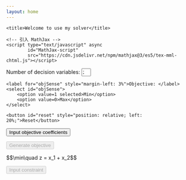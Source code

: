 ```yaml
---
layout: home
---
```


<head>
    <meta charset="utf-8">

    <title>Welcome to use my solver</title>

    <!-- 引入 MathJax -->
    <script type="text/javascript" async
            id="MathJax-script"
            src="https://cdn.jsdelivr.net/npm/mathjax@3/es5/tex-mml-chtml.js"></script>
</head>

<body>
<p>
    <label for="numInput">Number of decision variables: </label><input type="number"
                                                                       style="width: 5%;"
                                                                       id="numInput"
                                                                       value="2"
                                                                       min="1"
                                                                       max="20" required>
    <!--使用百分比来让输入框的宽度相对于其父容器的宽度进行调整。-->

    <label for="objSense" style="margin-left: 3%">Objective: </label>
    <select id="objSense">
        <option value=1 selected>Min</option>
        <option value=0>Max</option>
    </select>

    <button id="reset" style="position: relative; left: 20%;">Reset</button>
</p>

<p>
<button id="input_obj_coe" onclick="inputCoefficients()">Input objective coefficients
</button>
<!--<p id="ini_obj">$$x_1 + x_2$$</p>-->
<!--<div> 是一个 HTML 元素，常用于分组和布局，不会直接显示任何内容，但可以用于包含其他 HTML 元素-->
<div id="objCoeContainer"></div>
</p>


<p>
<button id="generate_obj" onclick="generateLatex()" disabled>Generate objective</button>
</p>
<p id="latexOutput">$$\min\quad z = x_1 + x_2$$</p>

<p>
    <button id="input_constr" onclick="inputConstraint()" disabled>Input constraint</button>
<div id='constr_input_container'></div>
</p>

</body>
<script>
    // 使用 disabled 属性来控制按钮的可用状态
    // 在一个按钮（button1）被点击后，使另一个按钮（button2）变为可用（启用）
    document.getElementById("input_obj_coe").addEventListener("click", function () {
        document.getElementById("generate_obj").disabled = false; // 使按钮可用
        document.getElementById("input_constr").disabled = false;
    });

    let obj_coefficients = ['0', '0']; // 创建一个空数组
    function getNumVar() {
        let n = parseInt(document.getElementById("numInput").value);
        return n;
    }

    function inputCoefficients() {
        let numVar = getNumVar();
        obj_coefficients.length = numVar;  // 清空数组
        let coeContainer = document.getElementById("objCoeContainer");
        // 清空容器，确保每次点击按钮时重新生成输入框
        coeContainer.innerHTML = '';
        // 根据给定数目生成输入框
        for (let i = 0; i < numVar; i++) {
            // 创建新的 <input> 元素
            const label = document.createElement('label');
            const input = document.createElement('input');
            input.type = 'number'; // 设置输入框类型为文本
            input.id = 'coe_input' + (i + 1); // 设置输入框 ID（可选）
            input.style.width = '50px';
            input.style.marginLeft = '0.3%';
            label.style.marginLeft = '0.3%';
            input.value = '0'; // 默认值
            label.setAttribute('for', 'coe_input' + (i + 1));
            // 设置 LaTeX 内容
            let latexString = '';
            if (i < numVar - 1) {
                latexString = `x_{${i + 1}}+ `;
            } else
                latexString = `x_{${i + 1}}`;
            label.innerHTML = `\\(${latexString}\\)`;

            // 将输入框添加到容器中
            coeContainer.appendChild(input);
            coeContainer.appendChild(label);
        }
        // 在所有元素都添加完后，调用 MathJax 渲染所有的 LaTeX 公式
        MathJax.typeset();

    }

    let selectedSense = '';  // 用来存储用户选择的值
    document.getElementById("objSense").addEventListener("change", function () {
        selectedSense = this.value;
    });

    // 提供一个函数，用来返回用户选择的值
    function getSelectedSense() {
        return selectedSense;  // 返回当前的选中值
    }

    function generateLatex() {
        // 让决策变量数量输入框实效
        document.getElementById("numInput").disabled = true;
        document.getElementById("objSense").disabled = true;

        let n = document.getElementById("numInput").value; // 获取 id 为 numInput 的标签中的 value 值
        n = Math.max(1, parseInt(n)); // parseInt() 是 JavaScript 用于将字符串转换为整数的内置函数

        // 得到输入框的系数
        for (let i = 0; i < n; i++) {
            let input_id = 'coe_input' + (i + 1);
            let coe = document.getElementById(input_id).value;
            obj_coefficients[i] = coe;
            console.log(obj_coefficients[i]);
        }

        let objSense = getSelectedSense();
        let objStr;
        // 因为在 HTML 中，select 的 value 是字符串类型，所以应该与字符串 "1" 进行比较，而不是数字 1
        if (objSense === "0") {
            objStr = "\\max";
        } else {
            objStr = "\\min";
        }

        let latexStartStr = "$$" + objStr + "\\quad z=";
        let latexEndStr = "$$";
        let latexBodyStr = "";
        // ${} 用于 模板字符串（Template Literals），允许在字符串中嵌入变量或表达式
        // 反引号 ``：用于 模板字符串，支持 ${} 变量插值
        for (let i = 0; i < n; i++) {
            if (parseFloat(obj_coefficients[i]) >= 0 && i > 0) {
                latexBodyStr += '+';
            }
            if (parseFloat(obj_coefficients[i]) != 1) {
                if (parseFloat(obj_coefficients[i]) != -1) {
                    latexBodyStr += obj_coefficients[i];
                } else {
                    latexBodyStr += '-';
                }
            }
            latexBodyStr += `x_{${i + 1}}`;
        }
        let latexString = latexStartStr + latexBodyStr + latexEndStr;
        document.getElementById("latexOutput").innerHTML = latexString;
        MathJax.typeset();
    }

    function inputConstraint() {
        let numVar = getNumVar();
        let coeContainer = document.getElementById("constr_input_container");
        coeContainer.innerHTML = '';
        // 根据给定数目生成输入框
        for (let i = 0; i < numVar; i++) {
            // 创建新的 <input> 元素
            const label = document.createElement('label');
            const input = document.createElement('input');
            input.type = 'number'; // 设置输入框类型为文本
            input.id = 'coe_input' + (i + 1); // 设置输入框 ID（可选）
            input.style.width = '50px';
            input.style.marginLeft = '0.3%';
            label.style.marginLeft = '0.3%';
            input.value = '0'; // 默认值
            label.setAttribute('for', 'coe_input' + (i + 1));
            // 设置 LaTeX 内容
            let latexString = '';
            if (i < numVar - 1) {
                latexString = `x_{${i + 1}}+ `;
            } else
                latexString = `x_{${i + 1}}`;
            label.innerHTML = `\\(${latexString}\\)`;

            // 将输入框添加到容器中
            coeContainer.appendChild(input);
            coeContainer.appendChild(label);
        }

        // 创建 select 元素
        const select = document.createElement("select");

        select.style.marginLeft = '0.5%';

        // 创建多个 option 元素
        const option1 = document.createElement("option");
        option1.value = "gte";
        option1.textContent = "≥";
        option1.selected = true;


        var option2 = document.createElement("option");
        option2.value = "eq";
        option2.textContent = "=";

        var option3 = document.createElement("option");
        option3.value = "lte";
        option3.textContent = "<=";

        // 将 option 元素添加到 select 元素中
        select.appendChild(option1);
        select.appendChild(option2);
        select.appendChild(option3);

        coeContainer.appendChild(select);

        const input_rhs = document.createElement('input');
        input_rhs.type = 'number'; // 设置输入框类型为文本
        input_rhs.id = 'input_rhs';
        input_rhs.style.width = '50px';
        input_rhs.style.marginLeft = '0.3%';
        input_rhs.value = 0;

        coeContainer.appendChild(input_rhs);

        // 在所有元素都添加完后，调用 MathJax 渲染所有的 LaTeX 公式
        MathJax.typeset();

    }

    document.getElementById("reset").addEventListener("click", function () {
        document.getElementById("numInput").disabled = false; // 让按钮恢复可点击
        document.getElementById("objSense").disabled = false;
        document.getElementById("generate_obj").disabled = true;
    });
</script>
